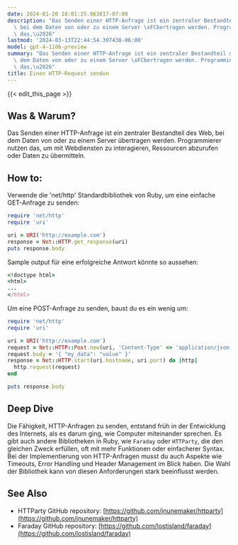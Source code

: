 ```yaml
---
date: 2024-01-20 18:01:25.063817-07:00
description: "Das Senden einer HTTP-Anfrage ist ein zentraler Bestandteil des Web,\
  \ bei dem Daten von oder zu einem Server \xFCbertragen werden. Programmierer nutzen\
  \ das,\u2026"
lastmod: '2024-03-13T22:44:54.397430-06:00'
model: gpt-4-1106-preview
summary: "Das Senden einer HTTP-Anfrage ist ein zentraler Bestandteil des Web, bei\
  \ dem Daten von oder zu einem Server \xFCbertragen werden. Programmierer nutzen\
  \ das,\u2026"
title: Einen HTTP-Request senden
---
```


{{< edit_this_page >}}

## Was & Warum?
Das Senden einer HTTP-Anfrage ist ein zentraler Bestandteil des Web, bei dem Daten von oder zu einem Server übertragen werden. Programmierer nutzen das, um mit Webdiensten zu interagieren, Ressourcen abzurufen oder Daten zu übermitteln.

## How to:
Verwende die 'net/http' Standardbibliothek von Ruby, um eine einfache GET-Anfrage zu senden:

```Ruby
require 'net/http'
require 'uri'

uri = URI('http://example.com')
response = Net::HTTP.get_response(uri)
puts response.body
```

Sample output für eine erfolgreiche Antwort könnte so aussehen:

```Ruby
<!doctype html>
<html>
...
</html>
```

Um eine POST-Anfrage zu senden, baust du es ein wenig um:

```Ruby
require 'net/http'
require 'uri'

uri = URI('http://example.com')
request = Net::HTTP::Post.new(uri, 'Content-Type' => 'application/json')
request.body = '{ "my_data": "value" }'
response = Net::HTTP.start(uri.hostname, uri.port) do |http|
  http.request(request)
end

puts response.body
```

## Deep Dive
Die Fähigkeit, HTTP-Anfragen zu senden, entstand früh in der Entwicklung des Internets, als es darum ging, wie Computer miteinander sprechen. Es gibt auch andere Bibliotheken in Ruby, wie `Faraday` oder `HTTParty`, die den gleichen Zweck erfüllen, oft mit mehr Funktionen oder einfacherer Syntax. Bei der Implementierung von HTTP-Anfragen musst du auch Aspekte wie Timeouts, Error Handling und Header Management im Blick haben. Die Wahl der Bibliothek kann von diesen Anforderungen stark beeinflusst werden.

## See Also
- HTTParty GitHub repository: [https://github.com/jnunemaker/httparty](https://github.com/jnunemaker/httparty)
- Faraday GitHub repository: [https://github.com/lostisland/faraday](https://github.com/lostisland/faraday)

